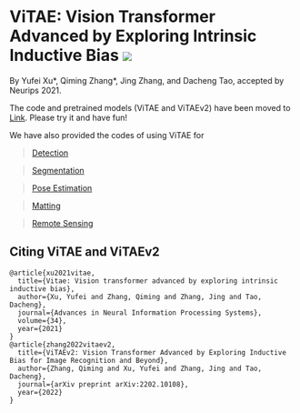 <h1 align="left">ViTAE: Vision Transformer Advanced by Exploring Intrinsic Inductive Bias <a href="https://arxiv.org/pdf/2106.03348.pdf"><img  src="https://img.shields.io/badge/arXiv-Paper-<COLOR>.svg" ></a>
</a> </h1> 

By Yufei Xu*, Qiming Zhang*, Jing Zhang, and Dacheng Tao, accepted by Neurips 2021.

The code and pretrained models (ViTAE and ViTAEv2) have been moved to [Link](https://github.com/ViTAE-Transformer/ViTAE-Transformer). Please try it and have fun!

We have also provided the codes of using ViTAE for 

> [Detection](https://github.com/ViTAE-Transformer/ViTAE-Transformer/tree/main/Object-Detection)

> [Segmentation](https://github.com/ViTAE-Transformer/ViTAE-Transformer/tree/main/Semantic-Segmentation)

> [Pose Estimation](https://github.com/ViTAE-Transformer/ViTAE-Transformer/tree/main/Animal-Pose-Estimation)

> [Matting](https://github.com/ViTAE-Transformer/ViTAE-Transformer-Matting)

> [Remote Sensing](https://github.com/ViTAE-Transformer/ViTAE-Transformer-Remote-Sensing)

## Citing ViTAE and ViTAEv2
```
@article{xu2021vitae,
  title={Vitae: Vision transformer advanced by exploring intrinsic inductive bias},
  author={Xu, Yufei and Zhang, Qiming and Zhang, Jing and Tao, Dacheng},
  journal={Advances in Neural Information Processing Systems},
  volume={34},
  year={2021}
}
@article{zhang2022vitaev2,
  title={ViTAEv2: Vision Transformer Advanced by Exploring Inductive Bias for Image Recognition and Beyond},
  author={Zhang, Qiming and Xu, Yufei and Zhang, Jing and Tao, Dacheng},
  journal={arXiv preprint arXiv:2202.10108},
  year={2022}
}
```
